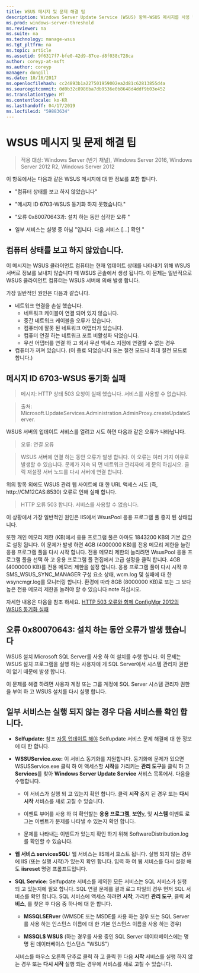 ```yaml
---
title: WSUS 메시지 및 문제 해결 팁
description: Windows Server Update Service (WSUS) 항목-WSUS 메시지를 사용 하 여 문제 해결
ms.prod: windows-server-threshold
ms.reviewer: na
ms.suite: na
ms.technology: manage-wsus
ms.tgt_pltfrm: na
ms.topic: article
ms.assetid: 9f6317f7-bfe0-42d9-87ce-d8f038c728ca
author: coreyp-at-msft
ms.author: coreyp
manager: dongill
ms.date: 10/16/2017
ms.openlocfilehash: cc24893b1a227501959002ea2d81c62813855d4a
ms.sourcegitcommit: 0d0b32c8986ba7db9536e0b8648d4ddf9b03e452
ms.translationtype: MT
ms.contentlocale: ko-KR
ms.lasthandoff: 04/17/2019
ms.locfileid: "59883634"
---
```

# <a name="wsus-messages-and-troubleshooting-tips"></a>WSUS 메시지 및 문제 해결 팁

>적용 대상: Windows Server (반기 채널), Windows Server 2016, Windows Server 2012 R2, Windows Server 2012

이 항목에서는 다음과 같은 WSUS 메시지에 대 한 정보를 포함 합니다.

-   "컴퓨터 상태를 보고 하지 않았습니다"

-   "메시지 ID 6703-WSUS 동기화 하지 못했습니다."

-   "오류 0x80070643과: 설치 하는 동안 심각한 오류 "

-   일부 서비스는 실행 중 아님 "입니다. 다음 서비스 [...] 확인 "

## <a name="computer-has-not-reported-status"></a>컴퓨터 상태를 보고 하지 않았습니다.
이 메시지는 WSUS 클라이언트 컴퓨터는 현재 업데이트 상태를 나타내기 위해 WSUS 서버로 정보를 보내지 않습니다 때 WSUS 콘솔에서 생성 됩니다. 이 문제는 일반적으로 WSUS 클라이언트 컴퓨터는 WSUS 서버에 의해 발생 합니다.

가장 일반적인 원인은 다음과 같습니다.

-   네트워크 연결을 손실 했습니다.
    -   네트워크 케이블이 연결 되어 있지 않습니다.
    -   중간 네트워크 케이블을 오류가 있습니다.
    -   컴퓨터에 잘못 된 네트워크 어댑터가 있습니다.
    -   컴퓨터 연결 하는 네트워크 포트 비활성화 되었습니다.
    -   무선 어댑터를 연결 하 고 회사 무선 액세스 지점에 연결할 수 없는 경우
-   컴퓨터가 꺼져 있습니다. (이 종료 되었습니다 또는 절전 모드나 최대 절전 모드로 합니다.)

## <a name="message-id-6703---wsus-synchronization-failed"></a>메시지 ID 6703-WSUS 동기화 실패
> 메시지: HTTP 상태 503 요청이 실패 했습니다. 서비스를 사용할 수 없습니다.

> 출처: Microsoft.UpdateServices.Administration.AdminProxy.createUpdateServer.

WSUS 서버의 업데이트 서비스를 열려고 시도 하면 다음과 같은 오류가 나타납니다.

> 오류: 연결 오류

> WSUS 서버에 연결 하는 동안 오류가 발생 합니다. 이 오류는 여러 가지 이유로 발생할 수 있습니다. 문제가 지속 되 면 네트워크 관리자에 게 문의 하십시오. 클릭 재설정 서버 노드를 다시 서버에 연결 합니다.

위의 항목 외에도 WSUS 관리 웹 사이트에 대 한 URL 액세스 시도 (즉, http://CM12CAS:8530) 오류로 인해 실패 합니다.

> HTTP 오류 503 합니다. 서비스를 사용할 수 없습니다.

이 상황에서 가장 일반적인 원인은 IIS에서 WsusPool 응용 프로그램 풀 중지 된 상태입니다.

또한 개인 메모리 제한 (KB)에서 응용 프로그램 풀은 아마도 1843200 KB의 기본 값으로 설정 됩니다. 이 문제가 발생 하면 4GB (4000000 KB)를 전용 메모리 제한을 늘린 응용 프로그램 풀을 다시 시작 합니다. 전용 메모리 제한의 늘리려면 WsusPool 응용 프로그램 풀을 선택 하 고 응용 프로그램 풀 편집에서 고급 설정을 클릭 합니다. 4GB (4000000 KB)를 전용 메모리 제한을 설정 합니다. 응용 프로그램 풀이 다시 시작 후 SMS_WSUS_SYNC_MANAGER 구성 요소 상태, wcm.log 및 실패에 대 한 wsyncmgr.log를 모니터링 합니다. 환경에 따라 8GB (8000000 KB)로 또는 그 보다 높은 전용 메모리 제한을 늘려야 할 수 있습니다 note 하십시오.

자세한 내용은 다음을 참조 하세요. [HTTP 503 오류와 함께 ConfigMgr 2012의 WSUS 동기화 실패](http://blogs.technet.com/b/sus/archive/2015/03/23/configmgr-2012-support-tip-wsus-sync-fails-with-http-503-errors.aspx)

## <a name="error-0x80070643-fatal-error-during-installation"></a>오류 0x80070643: 설치 하는 동안 오류가 발생 했습니다
WSUS 설치 Microsoft SQL Server를 사용 하 여 설치를 수행 합니다. 이 문제는 WSUS 설치 프로그램을 실행 하는 사용자에 게 SQL Server에서 시스템 관리자 권한이 없기 때문에 발생 합니다.

이 문제를 해결 하려면 사용자 계정 또는 그룹 계정에 SQL Server 시스템 관리자 권한을 부여 하 고 WSUS 설치를 다시 실행 합니다.

## <a name="some-services-are-not-running-check-the-following-services"></a>일부 서비스는 실행 되지 않는 경우 다음 서비스를 확인 합니다.

- **Selfupdate:** 참조 [자동 업데이트 해야](https://technet.microsoft.com/library/cc708554(v=ws.10).aspx) Selfupdate 서비스 문제 해결에 대 한 정보에 대 한 합니다.

- **WSSUService.exe:** 이 서비스 동기화를 지원합니다. 동기화에 문제가 있으면 WSUSService.exe 클릭 하 여 액세스할 **시작**을 가리키는 **관리 도구**을 클릭 하 고 **Services**를 찾아 **Windows Server Update Service** 서비스 목록에서. 다음을 수행합니다.
    
    -   이 서비스가 실행 되 고 있는지 확인 합니다. 클릭 **시작** 중지 된 경우 또는 **다시 시작** 서비스를 새로 고칠 수 있습니다.
    
    -   이벤트 뷰어를 사용 하 여 확인할는 **응용 프로그램**, **보안**y, 및 **시스템** 이벤트 로그는 이벤트가 문제를 나타낼 수 있는지 확인 합니다.
    
    -   문제를 나타내는 이벤트가 있는지 확인 하기 위해 SoftwareDistribution.log를 확인할 수 있습니다.

- **웹 서비스 servicesSQL:** 웹 서비스는 IIS에서 호스트 됩니다. 실행 되지 않는 경우에 IIS (또는 실행 시작)가 있는지 확인 합니다. 입력 하 여 웹 서비스를 다시 설정 해도 **iisreset** 명령 프롬프트입니다.

- **SQL Service:** Selfupdate 서비스를 제외한 모든 서비스는 SQL 서비스가 실행 되 고 있는지에 필요 합니다. SQL 연결 문제를 결과 로그 파일의 경우 먼저 SQL 서비스를 확인 합니다. SQL 서비스에 액세스 하려면 **시작**, 가리킨 **관리 도구**, 클릭 **서비스**, 를 찾은 후 다음 중 하나에 대 한 합니다.
    
    -   **MSSQLSERver** (WMSDE 또는 MSDE를 사용 하는 경우 또는 SQL Server를 사용 하는 인스턴스 이름에 대 한 기본 인스턴스 이름을 사용 하는 경우)
    
    -   **MSSQL$ WSUS** (하는 경우를 사용 중인 SQL Server 데이터베이스에는 명명 된 데이터베이스 인스턴스 "WSUS")
    
    서비스를 마우스 오른쪽 단추로 클릭 하 고 클릭 한 다음 **시작** 서비스를 실행 하지 않는 경우 또는 **다시 시작** 실행 되는 경우에 서비스를 새로 고칠 수 있습니다.
